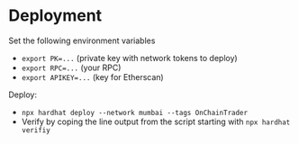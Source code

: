# Deployment

Set the following environment variables

- `export PK=...` (private key with network tokens to deploy)
- `export RPC=...` (your RPC)
- `export APIKEY=...` (key for Etherscan)

Deploy:

- `npx hardhat deploy --network mumbai --tags OnChainTrader`
- Verify by coping the line output from the script starting with `npx hardhat verifiy`
